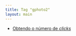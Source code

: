 ```yaml
---
title: Tag "gphoto2"
layout: main
---
```


* [Obtendo o número de _clicks_](/./photography/camera-click-count)
